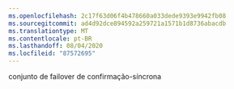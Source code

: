 ```yaml
---
ms.openlocfilehash: 2c17f63d06f4b478660a033dede9393e9942fb08
ms.sourcegitcommit: ad4d92dce894592a259721a1571b1d8736abacdb
ms.translationtype: MT
ms.contentlocale: pt-BR
ms.lasthandoff: 08/04/2020
ms.locfileid: "87572695"
---
```

conjunto de failover de confirmação\-síncrona
